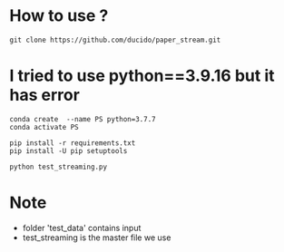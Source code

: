 # How to use ?

```
git clone https://github.com/ducido/paper_stream.git
```
# I tried to use python==3.9.16 but it has error
```
conda create  --name PS python=3.7.7
conda activate PS

pip install -r requirements.txt
pip install -U pip setuptools

python test_streaming.py
```

# Note
- folder 'test_data' contains input
- test_streaming is the master file we use
